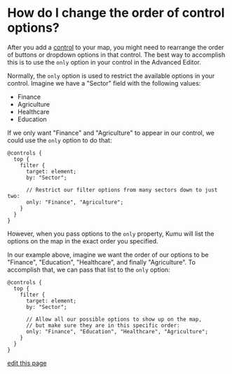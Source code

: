 # How do I change the order of control options?

After you add a [control](/guides/controls.html) to your map, you might need to rearrange the order of buttons or dropdown options in that control. The best way to accomplish this is to use the `only` option in your control in the Advanced Editor.

Normally, the `only` option is used to restrict the available options in your control. Imagine we have a "Sector" field with the following values:
- Finance
- Agriculture
- Healthcare
- Education

If we only want "Finance" and "Agriculture" to appear in our control, we could use the `only` option to do that:

```
@controls {
  top {
    filter {
      target: element;
      by: "Sector";

      // Restrict our filter options from many sectors down to just two:
      only: "Finance", "Agriculture";
    }
  }
}
```

However, when you pass options to the `only` property, Kumu will list the options on the map in the exact order you specified.

In our example above, imagine we want the order of our options to be "Finance", "Education", "Healthcare", and finally "Agriculture". To accomplish that, we can pass that list to the `only` option:

```
@controls {
  top {
    filter {
      target: element;
      by: "Sector";

      // Allow all our possible options to show up on the map,
      // but make sure they are in this specific order:
      only: "Finance", "Education", "Healthcare", "Agriculture";
    }
  }
}
```

<span class="edit-link"><a href="https://github.com/kumu/docs/blob/master/faq/how-do-i-change-the-order-of-control-options.md" target="_blank"><i class="fa fa-github"></i> edit this page</a></span>
